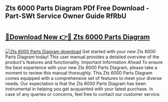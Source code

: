 ## Zts 6000 Parts Diagram PDf Free Download - Part-SWt Service Owner Guide RfRbU

# <h2><a href="http://dfhj5f.blite.top/?on=Zts+6000+Parts+Diagram">🔗Download New 👉🔴 Zts 6000 Parts Diagram</a></h2>

[![Zts 6000 Parts Diagram download](https://i.imgur.com/lujVjoI.png)](http://dfhj5f.blite.top/?on=Zts+6000+Parts+Diagram)
Get started with your new Zts 6000 Parts Diagram today! This user manual provides a detailed overview of the product's features and functionality. Important Information Ahead To ensure the best experience with your new Zts 6000 Parts Diagram, please take a moment to review this manual thoroughly. This Zts 6000 Parts Diagram comes equipped with a comprehensive set of features to meet your diverse needs. Our expectation is that the Zts 6000 Parts Diagram has been instrumental in helping you get acquainted with your latest purchase. In case of any queries or concerns, feel free to contact our customer service.
